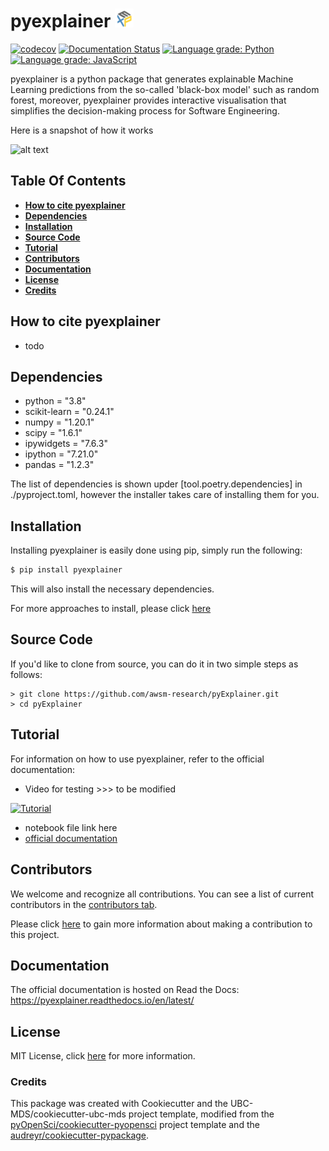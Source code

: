 # pyexplainer ![logo](img/logo_30x30.png)
[![codecov](https://codecov.io/gh/awsm-research/pyExplainer/branch/master/graph/badge.svg?token=3HQBAEXK21)](https://codecov.io/gh/awsm-research/pyExplainer)
[![Documentation Status](https://readthedocs.org/projects/pyexplainer/badge/?version=latest)](https://pyexplainer.readthedocs.io/en/latest/?badge=latest)
[![Language grade: Python](https://img.shields.io/lgtm/grade/python/g/awsm-research/pyExplainer.svg?logo=lgtm&logoWidth=18)](https://lgtm.com/projects/g/awsm-research/pyExplainer/context:python)
[![Language grade: JavaScript](https://img.shields.io/lgtm/grade/javascript/g/awsm-research/pyExplainer.svg?logo=lgtm&logoWidth=18)](https://lgtm.com/projects/g/awsm-research/pyExplainer/context:javascript)

pyexplainer is a python package that generates explainable Machine Learning predictions from the so-called 'black-box model' such as random forest, moreover, pyexplainer provides interactive visualisation that simplifies the decision-making process for Software Engineering.

Here is a snapshot of how it works

![alt text](https://github.com/MichaelFu1998-create/portfolio/blob/master/img/pyexplainer/pyexplainer_snap_demo.gif)

## Table Of Contents

* **[How to cite pyexplainer](#how-to-cite-pyexplainer)**
* **[Dependencies](#dependencies)**
* **[Installation](#installation)**
* **[Source Code](#source-code)**
* **[Tutorial](#tutorial)**
* **[Contributors](#contributors)**
* **[Documentation](#documentation)**
* **[License](#license)**
* **[Credits](#credits)**

## How to cite pyexplainer

- todo

## Dependencies

- python = "3.8"
- scikit-learn = "0.24.1"
- numpy = "1.20.1"
- scipy = "1.6.1"
- ipywidgets = "7.6.3"
- ipython = "7.21.0"
- pandas = "1.2.3"

The list of dependencies is shown upder [tool.poetry.dependencies] in ./pyproject.toml, however the installer takes care of installing them for you.

## Installation

Installing pyexplainer is easily done using pip, simply run the following:

```bash 
$ pip install pyexplainer
```
This will also install the necessary dependencies.

For more approaches to install, please click [here](https://pyexplainer.readthedocs.io/en/latest/installation.html)

## Source Code

If you'd like to clone from source, you can do it in two simple steps as follows:

```
> git clone https://github.com/awsm-research/pyExplainer.git
> cd pyExplainer
```

## Tutorial

For information on how to use pyexplainer, refer to the official documentation:
- Video for testing >>> to be modified

[![Tutorial](http://img.youtube.com/vi/kBlGMHiPf1U/0.jpg)](http://www.youtube.com/watch?v=kBlGMHiPf1U "Tutorial")
- notebook file link here
- [official documentation](https://pyexplainer.readthedocs.io/en/latest/)


## Contributors

We welcome and recognize all contributions. You can see a list of current contributors in the [contributors tab](https://github.com/awsm-research/pyExplainer/graphs/contributors).

Please click [here](https://pyexplainer.readthedocs.io/en/latest/contributing.html) to gain more information about making a contribution to this project.

## Documentation

The official documentation is hosted on Read the Docs: https://pyexplainer.readthedocs.io/en/latest/

## License

MIT License, click [here](https://github.com/awsm-research/pyExplainer/blob/master/LICENSE) for more information.

### Credits

This package was created with Cookiecutter and the UBC-MDS/cookiecutter-ubc-mds project template, modified from the [pyOpenSci/cookiecutter-pyopensci](https://github.com/pyOpenSci/cookiecutter-pyopensci) project template and the [audreyr/cookiecutter-pypackage](https://github.com/audreyr/cookiecutter-pypackage).
